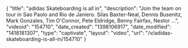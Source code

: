 {
    "title": "adidas Skateboarding is all in",
    "description": "Join the team on tour in Sao Paolo and Rio de Janiero. Silas Baxter-Neal, Dennis Busenitz, Mark Gonzales, Tim O'Connor, Pete Eldridge, Benny Fairfax, Nestor ...",
    "videoid": "154710",
    "date_created": "1398106917",
    "date_modified": "1418181307",
    "type": "captivate",
    "layout": "video",
    "url": "\/v\/adidas-skateboarding-is-all-in\/154710"
}